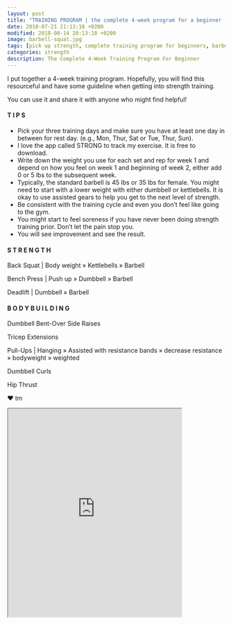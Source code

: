 ```yaml
---
layout: post
title: "TRAINING PROGRAM | the complete 4-week program for a beginner (+ printable PDF)."
date: 2018-07-21 21:13:18 +0200
modified: 2018-08-14 20:13:18 +0200
image: barbell-squat.jpg
tags: [pick up strength, complete training program for beginners, barbell squat for beginners, strength training, strong, beginner, resistance training program pdf, squat, bench, deadlift, kettlebells, barbell, dumbbell, resistance bands]
categories: strength
description: The Complete 4-Week Training Program For Beginner
---
```


I put together a 4-week training program. Hopefully, you will find this resourceful and have some guideline when getting into strength training. 

You can use it and share it with anyone who might find helpful! 

#### T I P S

* Pick your three training days and make sure you have at least one day in between for rest day. (e.g., Mon, Thur, Sat or Tue, Thur, Sun).
* I love the app called STRONG to track my exercise. It is free to download.
* Write down the weight you use for each set and rep for week 1 and depend on how you feel on week 1 and beginning of week 2, either add 0 or 5 lbs to the subsequent week. 
* Typically, the standard barbell is 45 lbs or 35 lbs for female. You might need to start with a lower weight with either dumbbell or kettlebells. It is okay to use assisted gears to help you get to the next level of strength.
* Be consistent with the training cycle and even you don’t feel like going to the gym.
* You might start to feel soreness if you have never been doing strength training prior. Don’t let the pain stop you.
* You will see improvement and see the result.

#### S T R E N G T H

Back Squat | Body weight » Kettlebells » Barbell

Bench Press | Push up » Dumbbell » Barbell

Deadlift | Dumbbell » Barbell

#### B O D Y B U I L D I N G

Dumbbell Bent-Over Side Raises

Tricep Extensions

Pull-Ups | Hanging » Assisted with resistance bands  » decrease resistance  » bodyweight  » weighted

Dumbbell Curls

Hip Thrust


❤ tm


<iframe src="https://drive.google.com/file/d/1PctP6mzcpEdiEvELP5M8Utk7UqbckdS_/preview" width="400" height="480"></iframe>
